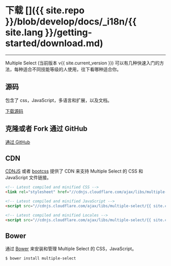 # 下载 []({{ site.repo }}/blob/develop/docs/_i18n/{{ site.lang }}/getting-started/download.md)

---

<p class="lead">
Multiple Select (当前版本 v{{ site.current_version }}) 可以有几种快速入门的方法，每种适合不同技能等级的人使用，往下看哪种适合你。
</p>

## 源码

包含了 css，JavaScript，多语言和扩展，以及文档。

<a href="{{ site.master_zip }}" class="btn btn-lg btn-outline" role="button">下载源码</a>

## 克隆或者 Fork 通过 GitHub

<a href="{{ site.repo }}" class="btn btn-lg btn-outline" role="button">通过 GitHub</a>

## CDN

[CDNJS](http://www.cdnjs.com/libraries/multiple-select) 或者 [bootcss](http://open.bootcss.com/multiple-select/) 提供了 CDN 来支持 Multiple Select 的 CSS 和 JavaScript 文件链接。

```html
<!-- Latest compiled and minified CSS -->
<link rel="stylesheet" href="//cdnjs.cloudflare.com/ajax/libs/multiple-select/{{ site.current_version }}/multiple-select.min.css">

<!-- Latest compiled and minified JavaScript -->
<script src="//cdnjs.cloudflare.com/ajax/libs/multiple-select/{{ site.current_version }}/multiple-select.min.js"></script>

<!-- Latest compiled and minified Locales -->
<script src="//cdnjs.cloudflare.com/ajax/libs/multiple-select/{{ site.current_version }}/locale/multiple-select-zh-CN.min.js"></script>
```

## Bower

通过 [Bower](http://bower.io/) 来安装和管理 Multiple Select 的 CSS，JavaScript。

```bash
$ bower install multiple-select
```
